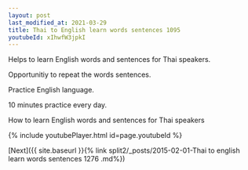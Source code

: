```yaml
---
layout: post
last_modified_at: 2021-03-29
title: Thai to English learn words sentences 1095 
youtubeId: xIhwfW3jpkI
---
```

 
 
Helps to learn English words and sentences for Thai speakers.

Opportunitiy to repeat the words sentences. 

Practice English language. 
 
10 minutes practice every day. 
 
How to learn English words and sentences for Thai speakers 
 
{% include youtubePlayer.html id=page.youtubeId %}
 
 
[Next]({{ site.baseurl }}{% link  split2/_posts/2015-02-01-Thai to english learn words sentences 1276 .md%})
 
